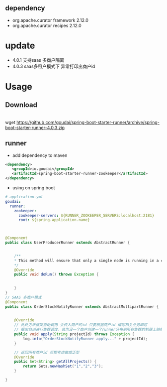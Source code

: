 ## dependency

* org.apache.curator framework 2.12.0
* org.apache.curator recipes 2.12.0

# update
* 4.0.1 支持saas 多商户隔离
* 4.0.3 saas多租户模式下 异常打印出商户id

# Usage

## Download

</br> wget https://github.com/goudai/spring-boot-starter-runner/archive/spring-boot-starter-runner-4.0.3.zip


## runner

* add dependency to maven
 
 ```xml
<dependency>
    <groupId>io.goudai</groupId>
    <artifactId>spring-boot-starter-runner-zookeeper</artifactId>
 </dependency>
 ```
 
 * using on spring boot 
 
```yaml
# application.yml
goudai:
  runner:
    zookeeper:
      zookeeper-servers: ${RUNNER_ZOOKEEPER_SERVERS:localhost:2181}
      root: ${spring.application.name}
      
``` 
```java

@Component
public class UserProducerRunner extends AbstractRunner {


    /**
    * This method will ensure that only a single node is running in a clustered environment
    */
    @Override
    public void doRun() throws Exception {
       

    }
}
// SAAS 多商户模式
@Component
public class OrderStockNotifyRunner extends AbstractMultipartRunner {

	
	@Override
	// 此处方法框架自动调用 会传入商户的id 只要根据商户id 编写相关业务即可
	// 框架自动进行集群调度，会为没一个商户创建一个runner分布到所有集群的机器上随机选择一台运行
	public void apply(String projectId) throws Exception {
		log.info("OrderStockNotifyRunner apply..." + projectId);
	}

    // 返回所有商户id 后期考虑做成泛型
	@Override
	public Set<String> getAllProjects() {
		return Sets.newHashSet("1","2","3");
	}

}
```
 
